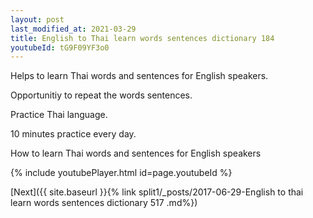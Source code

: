 ```yaml
---
layout: post
last_modified_at: 2021-03-29
title: English to Thai learn words sentences dictionary 184 
youtubeId: tG9F09YF3o0
---
```

 
 
Helps to learn Thai words and sentences for English speakers.

Opportunitiy to repeat the words sentences. 

Practice Thai language. 
 
10 minutes practice every day. 
 
How to learn Thai words and sentences for English speakers 
 
{% include youtubePlayer.html id=page.youtubeId %}
 
 
[Next]({{ site.baseurl }}{% link  split1/_posts/2017-06-29-English to thai learn words sentences dictionary 517 .md%})
 
